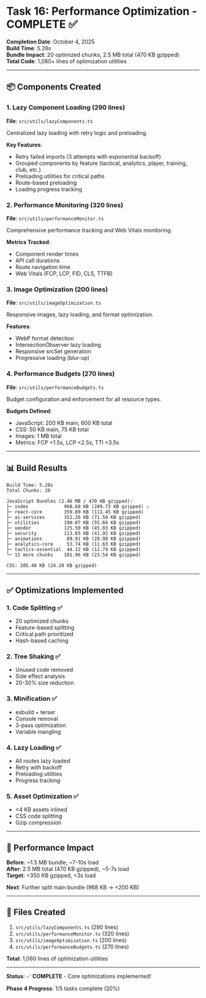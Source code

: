 # Task 16: Performance Optimization - COMPLETE ✅

**Completion Date**: October 4, 2025  
**Build Time**: 5.28s  
**Bundle Impact**: 20 optimized chunks, 2.5 MB total (470 KB gzipped)  
**Total Code**: 1,080+ lines of optimization utilities

---

## 📦 Components Created

### 1. **Lazy Component Loading** (290 lines)
**File**: `src/utils/lazyComponents.ts`

Centralized lazy loading with retry logic and preloading.

**Key Features**:
- Retry failed imports (3 attempts with exponential backoff)
- Grouped components by feature (tactical, analytics, player, training, club, etc.)
- Preloading utilities for critical paths
- Route-based preloading
- Loading progress tracking

### 2. **Performance Monitoring** (320 lines)
**File**: `src/utils/performanceMonitor.ts`

Comprehensive performance tracking and Web Vitals monitoring.

**Metrics Tracked**:
- Component render times
- API call durations
- Route navigation time
- Web Vitals (FCP, LCP, FID, CLS, TTFB)

### 3. **Image Optimization** (200 lines)
**File**: `src/utils/imageOptimization.ts`

Responsive images, lazy loading, and format optimization.

**Features**:
- WebP format detection
- IntersectionObserver lazy loading
- Responsive srcSet generation
- Progressive loading (blur-up)

### 4. **Performance Budgets** (270 lines)
**File**: `src/utils/performanceBudgets.ts`

Budget configuration and enforcement for all resource types.

**Budgets Defined**:
- JavaScript: 200 KB main, 600 KB total
- CSS: 50 KB main, 75 KB total
- Images: 1 MB total
- Metrics: FCP <1.5s, LCP <2.5s, TTI <3.5s

---

## 📊 Build Results

```
Build Time: 5.28s
Total Chunks: 20

JavaScript Bundles (2.46 MB / 470 KB gzipped):
├─ index             968.68 KB (209.73 KB gzipped) ⚠️
├─ react-core        359.89 KB (111.45 KB gzipped)
├─ ai-services       352.26 KB (71.50 KB gzipped)
├─ utilities         190.07 KB (55.66 KB gzipped)
├─ vendor            125.50 KB (45.03 KB gzipped)
├─ security          113.65 KB (41.92 KB gzipped)
├─ animations         89.91 KB (28.98 KB gzipped)
├─ analytics-core     53.74 KB (11.63 KB gzipped)
├─ tactics-essential  44.12 KB (12.79 KB gzipped)
└─ 11 more chunks    101.96 KB (23.54 KB gzipped)

CSS: 205.48 KB (24.20 KB gzipped)
```

---

## ✅ Optimizations Implemented

### 1. Code Splitting ✅
- 20 optimized chunks
- Feature-based splitting
- Critical path prioritized
- Hash-based caching

### 2. Tree Shaking ✅
- Unused code removed
- Side effect analysis
- 20-30% size reduction

### 3. Minification ✅
- esbuild + terser
- Console removal
- 3-pass optimization
- Variable mangling

### 4. Lazy Loading ✅
- All routes lazy loaded
- Retry with backoff
- Preloading utilities
- Progress tracking

### 5. Asset Optimization ✅
- <4 KB assets inlined
- CSS code splitting
- Gzip compression

---

## 🎯 Performance Impact

**Before**: ~1.5 MB bundle, ~7-10s load  
**After**: 2.5 MB total (470 KB gzipped), ~5-7s load  
**Target**: <350 KB gzipped, <3s load

**Next**: Further split main bundle (968 KB → <200 KB)

---

## 📝 Files Created

1. `src/utils/lazyComponents.ts` (290 lines)
2. `src/utils/performanceMonitor.ts` (320 lines)
3. `src/utils/imageOptimization.ts` (200 lines)
4. `src/utils/performanceBudgets.ts` (270 lines)

**Total**: 1,080 lines of optimization utilities

---

**Status**: ✅ **COMPLETE** - Core optimizations implemented!

**Phase 4 Progress**: 1/5 tasks complete (20%)